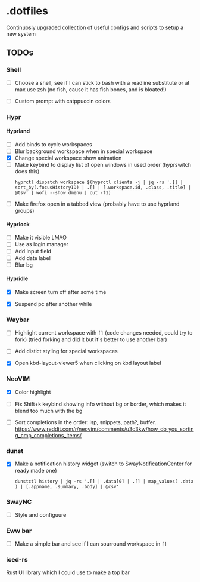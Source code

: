 # .dotfiles
Continuosly upgraded collection of useful configs and scripts to setup a new system


## TODOs
### Shell
- [ ] Choose a shell, see if I can stick to bash with a readline substitute or at max use zsh (no fish, cause it has fish bones, and is bloated!)
- [ ] Custom prompt with catppuccin colors


### Hypr
#### Hyprland
- [ ] Add binds to cycle workspaces
- [ ] Blur background workspace when in special workspace
- [x] Change special workspace show animation
- [ ] Make keybind to display list of open windows in used order (hyprswitch does this)
    ```shell
    hyprctl dispatch workspace $(hyprctl clients -j | jq -rs '.[] | sort_by(.focusHistoryID) | .[] | [.workspace.id, .class, .title] | @tsv' | wofi --show dmenu | cut -f1)
    ```
- [ ] Make firefox open in a tabbed view (probably have to use hyprland groups)

#### Hyprlock
- [ ] Make it visible LMAO
- [ ] Use as login manager
- [ ] Add Input field
- [ ] Add date label
- [ ] Blur bg

#### Hypridle
- [x] Make screen turn off after some time
- [x] Suspend pc after another while


### Waybar

- [ ] Highlight current workspace with `[]` (code changes needed, could try to fork)
        (tried forking and did it but it's better to use another bar)
- [ ] Add distict styling for special workspaces
- [x] Open kbd-layout-viewer5 when clicking on kbd layout label


### NeoVIM

- [x] Color highlight [](https://github.com/brenoprata10/nvim-highlight-colors)
- [ ] Fix Shift+k keybind showing info without bg or border, which makes it blend too much with the bg
- [ ] Sort completions in the order: lsp, snippets, path?, buffer.. <https://www.reddit.com/r/neovim/comments/u3c3kw/how_do_you_sorting_cmp_completions_items/> 


### dunst
- [x] Make a notification history widget (switch to SwayNotificationCenter for ready made one)
    ```
    dunstctl history | jq -rs '.[] | .data[0] | .[] | map_values( .data ) | [.appname, .summary, .body] | @csv'
    ```


### SwayNC
- [ ] Style and configuure


### Eww bar
- [ ] Make a simple bar and see if I can sourround workspace in `[]`


### iced-rs
Rust UI library which I could use to make a top bar


